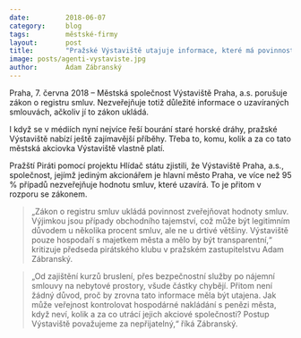 ```yaml
---
date:         2018-06-07
category:     blog
tags:         městské-firmy
layout:       post
title:        "Pražské Výstaviště utajuje informace, které má povinnost zveřejňovat" 
image: posts/agenti-vystaviste.jpg
author:       Adam Zábranský
---
```



Praha, 7. června 2018 – Městská společnost Výstaviště Praha, a.s. porušuje zákon o registru smluv. Nezveřejňuje totiž důležité informace o uzavíraných smlouvách, ačkoliv jí to zákon ukládá.

I když se v médiích nyní nejvíce řeší bourání staré horské dráhy, pražské Výstaviště nabízí ještě zajímavější příběhy. Třeba to, komu, kolik a za co tato městská akciovka Výstaviště vlastně platí.

Pražští Piráti pomocí projektu Hlídač státu zjistili, že Výstaviště Praha, a.s., společnost, jejímž jediným akcionářem je hlavní město Praha, ve více než 95 % případů nezveřejňuje hodnotu smluv, které uzavírá. To je přitom v rozporu se zákonem.

> „Zákon o registru smluv ukládá povinnost zveřejňovat hodnoty smluv. Výjimkou jsou případy obchodního tajemství, což může být legitimním důvodem u několika procent smluv, ale ne u drtivé většiny. Výstaviště pouze hospodaří s majetkem města a mělo by být transparentní,“ kritizuje předseda pirátského klubu v pražském zastupitelstvu Adam Zábranský.

> „Od zajištění kurzů bruslení, přes bezpečnostní služby po nájemní smlouvy na nebytové prostory, všude částky chybějí. Přitom není žádný důvod, proč by zrovna tato informace měla být utajena. Jak může veřejnost kontrolovat hospodárné nakládání s penězi města, když neví, kolik a za co utrácí jejich akciové společnosti? Postup Výstaviště považujeme za nepřijatelný,“ říká Zábranský.
